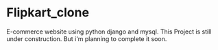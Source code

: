 # Flipkart_clone
E-commerce website using python django and mysql. 
This Project is still under construction. But i'm planning to complete it soon.

